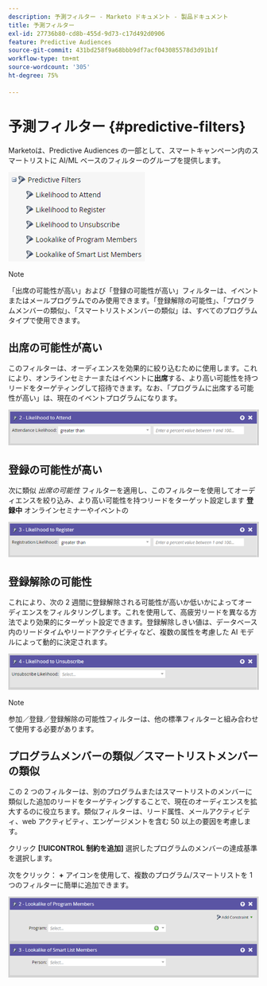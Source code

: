 ```yaml
---
description: 予測フィルター - Marketo ドキュメント - 製品ドキュメント
title: 予測フィルター
exl-id: 27736b80-cd8b-455d-9d73-c17d492d0906
feature: Predictive Audiences
source-git-commit: 431bd258f9a68bbb9df7acf043085578d3d91b1f
workflow-type: tm+mt
source-wordcount: '305'
ht-degree: 75%

---
```


# 予測フィルター {#predictive-filters}

Marketoは、Predictive Audiences の一部として、スマートキャンペーン内のスマートリストに AI/ML ベースのフィルターのグループを提供します。

![画像 1](assets/predictive-filters-1.png)

>[!NOTE]
>
>「出席の可能性が高い」および「登録の可能性が高い」フィルターは、イベントまたはメールプログラムでのみ使用できます。「登録解除の可能性」、「プログラムメンバーの類似」、「スマートリストメンバーの類似」は、すべてのプログラムタイプで使用できます。

## 出席の可能性が高い

このフィルターは、オーディエンスを効果的に絞り込むために使用します。これにより、オンラインセミナーまたはイベントに&#x200B;**出席**&#x200B;する、より高い可能性を持つリードをターゲティングして招待できます。なお、「プログラムに出席する可能性が高い」は、現在のイベントプログラムになります。

![画像 2](assets/predictive-filters-2.png)

## 登録の可能性が高い

次に類似 _出席の可能性_ フィルターを適用し、このフィルターを使用してオーディエンスを絞り込み、より高い可能性を持つリードをターゲット設定します **登録中** オンラインセミナーやイベントの

![画像 3](assets/predictive-filters-3.png)

## 登録解除の可能性

これにより、次の 2 週間に登録解除される可能性が高いか低いかによってオーディエンスをフィルタリングします。これを使用して、高疲労リードを異なる方法でより効果的にターゲット設定できます。登録解除しきい値は、データベース内のリードタイムやリードアクティビティなど、複数の属性を考慮した AI モデルによって動的に決定されます。

![画像 4](assets/predictive-filters-4.png)

>[!NOTE]
>
>参加／登録／登録解除の可能性フィルターは、他の標準フィルターと組み合わせて使用する必要があります。

## プログラムメンバーの類似／スマートリストメンバーの類似

この 2 つのフィルターは、別のプログラムまたはスマートリストのメンバーに類似した追加のリードをターゲティングすることで、現在のオーディエンスを拡大するのに役立ちます。類似フィルターは、リード属性、メールアクティビティ、web アクティビティ、エンゲージメントを含む 50 以上の要因を考慮します。

クリック **[!UICONTROL 制約を追加]** 選択したプログラムのメンバーの達成基準を選択します。

次をクリック： **+** アイコンを使用して、複数のプログラム/スマートリストを 1 つのフィルターに簡単に追加できます。

![画像 5](assets/predictive-filters-5.png)
